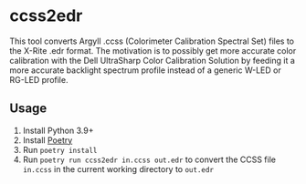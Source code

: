 # ccss2edr

This tool converts Argyll .ccss (Colorimeter Calibration Spectral Set) files to the X-Rite
.edr format. The motivation is to possibly get more accurate color calibration with the Dell
UltraSharp Color Calibration Solution by feeding it a more accurate backlight spectrum profile
instead of a generic W-LED or RG-LED profile.

## Usage

1. Install Python 3.9+
2. Install [Poetry](https://python-poetry.org/docs/#installation)
3. Run `poetry install`
4. Run `poetry run ccss2edr in.ccss out.edr` to convert the CCSS file `in.ccss`
   in the current working directory to `out.edr`
